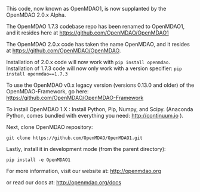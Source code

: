 This code, now known as OpenMDAO1, is now supplanted by the OpenMDAO 2.0.x Alpha. 

The OpenMDAO 1.7.3 codebase repo has been renamed to OpenMDAO1, and it resides 
here at https://github.com/OpenMDAO/OpenMDAO1

The OpenMDAO 2.0.x code has taken the name OpenMDAO, 
and it resides at https://github.com/OpenMDAO/OpenMDAO.

Installation of 2.0.x code will now work with `pip install openmdao`.  
Installation of 1.7.3 code will now only work with a version specifier: `pip install openmdao==1.7.3`

To use the OpenMDAO v0.x legacy version
 (versions 0.13.0 and older) of the OpenMDAO-Framework, go here:
https://github.com/OpenMDAO/OpenMDAO-Framework

To install OpenMDAO 1.X :
Install Python, Pip, Numpy, and Scipy.
(Anaconda Python, comes bundled with everything you need:   http://continuum.io ).

Next, clone OpenMDAO repository:

    git clone https://github.com/OpenMDAO/OpenMDAO1.git

Lastly, install it in development mode (from the parent directory):

    pip install -e OpenMDAO1

For more information, visit our website at:
http://openmdao.org

or read our docs at:
http://openmdao.org/docs
